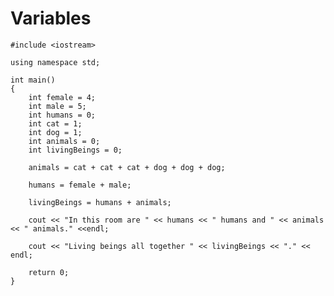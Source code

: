 # Variables 
    
    #include <iostream>

    using namespace std;

    int main()
    {
        int female = 4;
        int male = 5;
        int humans = 0;
        int cat = 1;
        int dog = 1;
        int animals = 0;
        int livingBeings = 0;

        animals = cat + cat + cat + dog + dog + dog;

        humans = female + male;

        livingBeings = humans + animals;

        cout << "In this room are " << humans << " humans and " << animals << " animals." <<endl;

        cout << "Living beings all together " << livingBeings << "." << endl;
        
        return 0;
    }
